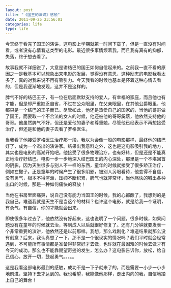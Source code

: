```yaml
---
layout: post
title: "《国王的演讲》感触"
date: 2011-09-25 23:56:01
categories: life
type: life
---
```


今天终于看完了国王的演讲，这电影上学期就第一时间下载了，但是一直没有时间看，或者没有心情看这类型的电影。最近很多事情烦着我，而且我有真有的抑郁，失落，终于想去看了。

故事我就不详细说了，大意是讲结巴的国王如何自信起来的。之前我一直不看的原因之一是我基本可以想象出来电影的发展，觉得没有意思，这种励志的电影我看太多了，真的对我来说不再有吸引力。今天我看的时候也基本是怀着这种心情去看的，但是我逐渐地发现，这并不是这样的。

脾气不好的结巴王子，有一位在后面默默支持的爱人，有幸福的家庭，而且他也有才能，但是却严重缺乏自省，不过在公众眼里，在父亲眼里，在其他公爵眼里，他都只是一个结巴的王子而已。尽管如此，他还是热爱自己的国家的，当他的哥哥做了国王，而要取一个不合法的女人的时候，他还被他的哥哥奚落，他依然支持他的哥哥。他虽然脾气不好，但还是爱他的妻子和尊重她，尽管他已经表示不再想接受治疗，但还是和他的妻子去看了罗格医生。

当我看了他接受罗格医生治疗那一段，我以为会像一般的电影那样，最终他的结巴好了，成为一个杰出的演讲家。结果出我意料之外，这也是这电影吸引我的地方，其实也是电影的高潮开始吧。他接受了很多物理治疗，也有好转，但是还是不能真正地治疗好结巴。电影一步一步地深入结巴国王的内心深处，那里是一个不堪回首的阴影，因为天生很多与别人不一样的东西，童年的时候就接受了很多矫正治疗，例如左撇子。正是童年的时候产生了很多阴影，被别人另眼看待，他变得不自信，没有勇气，根本不得渲泄，压抑不断积累，脾气也就非常坏，当他痛快的喊出各种出口的时候，那是一种如何痛快的释放！

当他在书房里面痛哭，说自己没有能力当国王的时候，我的心都酸了，我想到的是我自己，难道我就是天生不是当这个的材料？也许这个电影，就是给我一个证明，有勇气，有自信，你的才能就会出来。

即使很多年过去了，他依然没有好起来，这也说明了一个问题，很多时候，如果问题没有在童年的时候就去治，等到成人以后就很好修复了。还有几分钟就要发表一个非常重要的演讲，他依然还是以前那样。我想，那么戏剧化？难道结果就那么没有创意？后来，我认真想了一下，那不是一个很现实的情况吗？我们平时就会经常遇到，不可能所有事情都是准备得非常好才去做，也许就在最困难的时候去做才有今天的成功。那么也不能靠期望奇迹的发生，怎么办？这电影告诉你，放松，给自己信心，放开一切，鼓起勇气。。。。。

这是我看这部电影最到的感触，成功不是一下子就来了的，而是需要一小步一小步地前进，坚持下去才达到的。我也希望，我能像他那样，走出内向的我，自信地踏上自己的舞台！

